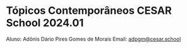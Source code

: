 # Tópicos Contemporâneos CESAR School 2024.01

Aluno: Adônis Dário Pires Gomes de Morais
Email: adpgm@cesar.school
